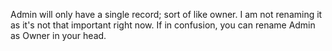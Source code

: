 Admin will only have a single record; sort of like owner. I am not 
renaming it as it's not that important right now. If in confusion,
you can rename Admin as Owner in your head.
